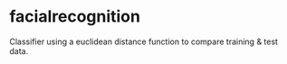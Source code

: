# facialrecognition
Classifier using a euclidean distance function to compare training &amp; test data.
